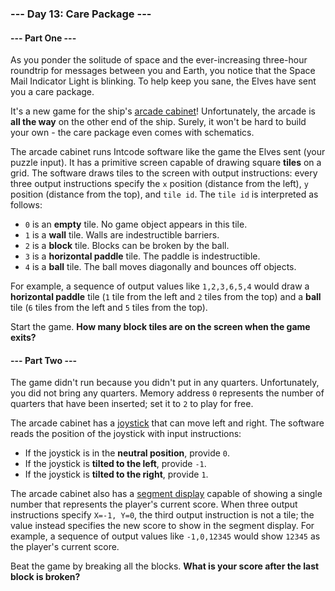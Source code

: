### --- Day 13: Care Package ---

#### --- Part One ---

As you ponder the solitude of space and the ever-increasing three-hour roundtrip for messages between you and Earth, 
you notice that the Space Mail Indicator Light is blinking. To help keep you sane, the Elves have sent you a care package.

It's a new game for the ship's [arcade cabinet](https://en.wikipedia.org/wiki/Arcade_cabinet)! 
Unfortunately, the arcade is **all the way** on the other end of the ship. 
Surely, it won't be hard to build your own - the care package even comes with schematics.

The arcade cabinet runs Intcode software like the game the Elves sent (your puzzle input). 
It has a primitive screen capable of drawing square **tiles** on a grid. 
The software draws tiles to the screen with output instructions: 
every three output instructions specify the `x` position (distance from the left), `y` position (distance from the top), 
and `tile id`. The `tile id` is interpreted as follows:

- `0` is an **empty** tile. No game object appears in this tile.
- `1` is a **wall** tile. Walls are indestructible barriers.
- `2` is a **block** tile. Blocks can be broken by the ball.
- `3` is a **horizontal paddle** tile. The paddle is indestructible.
- `4` is a **ball** tile. The ball moves diagonally and bounces off objects.

For example, a sequence of output values like `1,2,3,6,5,4` would draw a **horizontal paddle** tile 
(`1` tile from the left and `2` tiles from the top) and a **ball** tile (`6` tiles from the left and `5` tiles from the top).

Start the game. **How many block tiles are on the screen when the game exits?**

#### --- Part Two ---

The game didn't run because you didn't put in any quarters. Unfortunately, you did not bring any quarters. 
Memory address `0` represents the number of quarters that have been inserted; set it to `2` to play for free.

The arcade cabinet has a [joystick](https://en.wikipedia.org/wiki/Joystick) that can move left and right. 
The software reads the position of the joystick with input instructions:
 
- If the joystick is in the **neutral position**, provide `0`.
- If the joystick is **tilted to the left**, provide `-1`.
- If the joystick is **tilted to the right**, provide `1`.

The arcade cabinet also has a [segment display](https://en.wikipedia.org/wiki/Display_device#Segment_displays) capable
of showing a single number that represents the player's current score. 
When three output instructions specify `X=-1, Y=0`, the third output instruction is not a tile; 
the value instead specifies the new score to show in the segment display. 
For example, a sequence of output values like `-1,0,12345` would show `12345` as the player's current score.

Beat the game by breaking all the blocks. 
**What is your score after the last block is broken?**